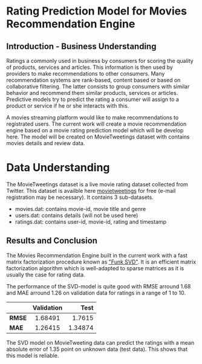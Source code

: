 # Rating Prediction Model for Movies Recommendation Engine

## Introduction - Business Understanding

Ratings a commonly used in business by consumers for scoring the quality of products, services and articles. This information is then used by providers to make recommendations to other consumers. Many recommendation systems are rank-based, content based or based on collaborative filtering. The latter consists to group consumers with similar behavior and recommend them similar products, services or articles.
Predictive models try to predict the rating a consumer will assign to a product or service if he or she interacts with this. 

A movies streaming platform would like to make recommendations to registrated users. The current work will create a movie recommendation engine based on a movie rating prediction model which will be develop here. The model will be created on MovieTweetings dataset with contains movies details and review data.

# Data Understanding

The MovieTweetings dataset is a live movie rating dataset collected from Twitter. This dataset is availble here [movietweetings](https://data.world/sidooms/movietweetings) for free (e-mail registration may be necessary). It contains 3 sub-datasets.

- movies.dat: contains movie-id, movie title and genre 
- users.dat: contains details (will not be used here)
- ratings.dat: contains user-id, movie-id, rating and timestamp

## Results and Conclusion

The Movies Recommendation Engine built in the current work with a fast matrix factorization procedure known as ["Funk SVD"](https://github.com/gbolmier/funk-svd). It is an efficient matrix factorization algorithm which is well-adapted to sparse matrices as it is usually the case for rating data. 

The performance of the SVD-model is quite good with RMSE arround 1.68 and MAE arround 1.26 on validation data for ratings in a range of 1 to 10. 

|          | **Validation** | **Test**   |
|:---------| :-------------:| ---------: |
|**RMSE**  | 1.68491        | 1.7615     |
|**MAE**   | 1.26415        | 1.34874    | 

The SVD model on MovieTweeting data can predict the ratings with a mean absolute error of 1.35 point on unknown data (test data). This shows that this model is reliable.
